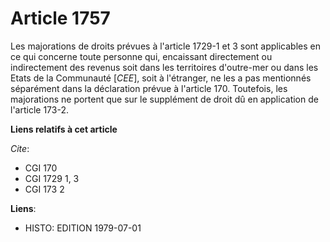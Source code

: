 # Article 1757

Les majorations de droits prévues à l'article 1729-1 et 3 sont applicables en ce qui concerne toute personne qui, encaissant
directement ou indirectement des revenus soit dans les territoires d'outre-mer ou dans les Etats de la Communauté [*CEE*],
soit à l'étranger, ne les a pas mentionnés séparément dans la déclaration prévue à l'article 170. Toutefois, les majorations
ne portent que sur le supplément de droit dû en application de l'article 173-2.

**Liens relatifs à cet article**

_Cite_:

  - CGI 170
  - CGI 1729 1, 3
  - CGI 173 2

**Liens**:

  - HISTO: EDITION 1979-07-01

